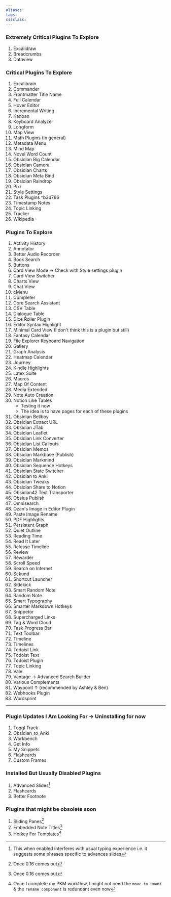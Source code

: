 ```yaml
---
aliases:
tags: 
cssclass:
---
```


### Extremely Critical Plugins To Explore
1. Excalidraw
2. Breadcrumbs
3. Dataview

### Critical Plugins To Explore 
1. Excalibrain
2. Commander
3. Frontmatter Title Name
4. Full Calendar
5. Hover Editor
6. Incremental Writing
7. Kanban
8. Keyboard Analyzer
9. Longform
10. Map View
11. Math Plugins (In general)
12. Metadata Menu
13. Mind Map
14. Novel Word Count
15. Obsidian Big Calendar
16. Obsidian Camera
17. Obsidian Charts
18. Obsidian Meta Bind
19. Obsidian Raindrop
20. Pixr
21. Style Settings
22. Task Plugins ^b3d766
23. Timestamp Notes
24. Topic Linking
25. Tracker
26. Wikipedia

### Plugins To Explore
1. Activity History
2. Annotator
3. Better Audio Recorder
4. Book Search
5. Buttons
6. Card View Mode → Check with Style settings plugin
7. Card View Switcher
8. Charts View
9. Chat View
10. cMenu
11. Completer
12. Core Search Assistant
13. CSV Table 
14. Dialogue Table
15. Dice Roller Plugin
16. Editor Syntax Highlight
17. Minimal Card View (I don't think this is a plugin but still)
18. Fantasy Calendar 
19. File Explorer Keyboard Navigation
20. Gallery
21. Graph Analysis
22. Heatmap Calendar
23. Journey
24. Kindle Highlights
25. Latex Suite
26. Macros
27. Map Of Content
28. Media Extended
29. Note Auto Creation
30. Notion Like Tables 
	- Testing it now
	- The idea is to have pages for each of these plugins
31. Obsidian Bellboy
32. Obsidian Extract URL
33. Obsidian JTab
34. Obsidian Leaflet
35. Obsidian Link Converter
36. Obsidian List Callouts
37. Obsidian Memos
38. Obsidian Markbase (Publish)
39. Obsidian Markmind
40. Obsidian Sequence Hotkeys
41. Obsidian State Switcher
42. Obsidian to Anki
43. Obsidian Tweaks
44. Obsidian Share to Notion
45. Obsidian42 Text Transporter
46. Obsius Publish
47. Omnisearch
48. Ozan's Image in Editor Plugin
49. Paste Image Rename
50. PDF Highlights
51. Persistent Graph
52. Quiet Outline 
53. Reading Time
54. Read It Later
55. Release Timeline
56. Review
57. Rewarder
58. Scroll Speed
59. Search on Internet
60. Sekund
61. Shortcut Launcher
62. Sidekick
63. Smart Random Note
64. Random Note
65. Smart Typography
66. Smarter Markdown Hotkeys
67. Snippetor
68. Supercharged Links
69. Tag & Word Cloud
70. Task Progress Bar
71. Text Toolbar
72. Timeline
73. Timelines
74. Todoist Link
75. Todoist Text
76. Todoist Plugin
77. Topic Linking
78. Vale
79. Vantage → Advanced Search Builder
80. Various Complements
81. Waypoint ↑ (recommended by Ashley & Ben)
82. Webhooks Plugin
83. Wordsprint

---
### Plugin Updates I Am Looking For  → Uninstalling for now
1. Toggl Track
2. Obsidian_to_Anki
3. Workbench
4. Get Info
5. My Snippets
6. Flashcards
7. Custom Frames


### Installed But Usually Disabled Plugins
1. Advanced Slides[^1]
2. Flashcards
3. Better Footnote


### Plugins that might be obsolete soon
1. Sliding Panes[^2]
2. Embedded Note Titles[^2]
3. Hotkey For Templates[^3]

[^1]: This when enabled interferes with usual typing experience i.e. it suggests some phrases specific to advances slides
[^2]: Once 0.16 comes out
[^3]: Once I complete my PKM workflow, I might not need the `move to umami` & the `rename component` is redundant even now
